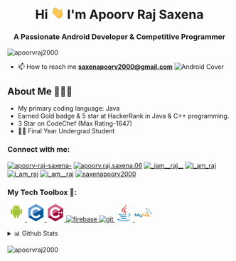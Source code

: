 <h1 align="center">Hi <img src="https://raw.githubusercontent.com/ABSphreak/ABSphreak/master/gifs/Hi.gif" width="30px"> I'm Apoorv Raj Saxena</h1>
<h3 align="center">A Passionate Android Developer & Competitive Programmer</h3>

<p align="left"> <img src="https://komarev.com/ghpvc/?username=apoorvraj2000&label=Profile%20views&color=0e75b6&style=flat" alt="apoorvraj2000" /> </p>


- 📫 How to reach me **saxenapoorv2000@gmail.com**
![Android Cover](https://user-images.githubusercontent.com/71177837/127157250-5a6a3b8f-df66-4fc9-b6f7-f5e36c16fb21.jpg)

## About Me 🤷🏻‍♂️
* My primary coding language: Java
* Earned Gold badge & 5 star at HackerRank in Java & C++ programming.
* 3 Star on CodeChef (Max Rating-1647)
* 🧑‍🎓 Final Year Undergrad Student

<h3 align="left">Connect with me:</h3>
<p align="left">
<a href="https://linkedin.com/in/apoorv-raj-saxena-" target="blank"><img align="center" src="https://raw.githubusercontent.com/rahuldkjain/github-profile-readme-generator/master/src/images/icons/Social/linked-in-alt.svg" alt="apoorv-raj-saxena-" height="30" width="40" /></a>
<a href="https://fb.com/apoorv.raj.saxena.06" target="blank"><img align="center" src="https://raw.githubusercontent.com/rahuldkjain/github-profile-readme-generator/master/src/images/icons/Social/facebook.svg" alt="apoorv.raj.saxena.06" height="30" width="40" /></a>
<a href="https://instagram.com/_iam__raj__" target="blank"><img align="center" src="https://raw.githubusercontent.com/rahuldkjain/github-profile-readme-generator/master/src/images/icons/Social/instagram.svg" alt="_iam__raj__" height="30" width="40" /></a>
<a href="https://www.codechef.com/users/i_am_raj" target="blank"><img align="center" src="https://cdn.jsdelivr.net/npm/simple-icons@3.1.0/icons/codechef.svg" alt="i_am_raj" height="30" width="40" /></a>
<a href="https://www.hackerrank.com/i_am_raj" target="blank"><img align="center" src="https://raw.githubusercontent.com/rahuldkjain/github-profile-readme-generator/master/src/images/icons/Social/hackerrank.svg" alt="i_am_raj" height="30" width="40" /></a>
<a href="https://codeforces.com/profile/i_am__raj" target="blank"><img align="center" src="https://cdn.jsdelivr.net/npm/simple-icons@3.0.1/icons/codeforces.svg" alt="i_am__raj" height="30" width="40" /></a>
<a href="https://www.leetcode.com/saxenapoorv2000" target="blank"><img align="center" src="https://raw.githubusercontent.com/rahuldkjain/github-profile-readme-generator/master/src/images/icons/Social/leet-code.svg" alt="saxenapoorv2000" height="30" width="40" /></a>
</p>

<h3 align="left">My Tech Toolbox 🧰:</h3>
<p align="left"> <a href="https://developer.android.com" target="_blank"> <img src="https://raw.githubusercontent.com/devicons/devicon/master/icons/android/android-original-wordmark.svg" alt="android" width="40" height="40"/> </a> <a href="https://www.cprogramming.com/" target="_blank"> <img src="https://raw.githubusercontent.com/devicons/devicon/master/icons/c/c-original.svg" alt="c" width="40" height="40"/> </a> <a href="https://www.w3schools.com/cpp/" target="_blank"> <img src="https://raw.githubusercontent.com/devicons/devicon/master/icons/cplusplus/cplusplus-original.svg" alt="cplusplus" width="40" height="40"/> </a> <a href="https://firebase.google.com/" target="_blank"> <img src="https://www.vectorlogo.zone/logos/firebase/firebase-icon.svg" alt="firebase" width="40" height="40"/> </a> <a href="https://git-scm.com/" target="_blank"> <img src="https://www.vectorlogo.zone/logos/git-scm/git-scm-icon.svg" alt="git" width="40" height="40"/> </a> <a href="https://www.java.com" target="_blank"> <img src="https://raw.githubusercontent.com/devicons/devicon/master/icons/java/java-original.svg" alt="java" width="40" height="40"/> </a> <a href="https://www.mysql.com/" target="_blank"> <img src="https://raw.githubusercontent.com/devicons/devicon/master/icons/mysql/mysql-original-wordmark.svg" alt="mysql" width="40" height="40"/> </a> </p>

 <details>
<summary>📊 Github Stats</summary>
<p>&nbsp;<img align="center" src="https://github-readme-stats.vercel.app/api?username=apoorvraj2000&show_icons=true&locale=en" alt="apoorvraj2000" /></p>
</details>
<p><img align="left" src="https://github-readme-stats.vercel.app/api/top-langs?username=apoorvraj2000&show_icons=true&locale=en&layout=compact" alt="apoorvraj2000" /></p>
